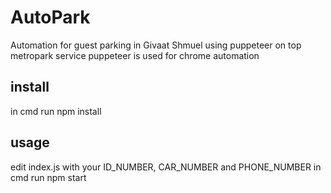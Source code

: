 AutoPark
========
Automation for guest parking in Givaat Shmuel using puppeteer on top metropark service
puppeteer is used for chrome automation

install
-------
in cmd run
    npm install

usage
-----
edit index.js with your ID_NUMBER, CAR_NUMBER and PHONE_NUMBER
in cmd run 
    npm start